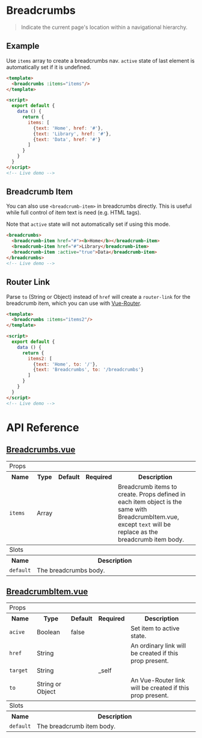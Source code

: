 # Breadcrumbs

> Indicate the current page's location within a navigational hierarchy.

## Example

Use `items` array to create a breadcrumbs nav. `active` state of last element is automatically set if it is undefined.

```html
<template>
  <breadcrumbs :items="items"/>
</template>

<script>
  export default {
    data () {
      return {
        items: [
          {text: 'Home', href: '#'},
          {text: 'Library', href: '#'},
          {text: 'Data', href: '#'}
        ]
      }
    }
  }
</script>
<!-- Live demo -->
```


## Breadcrumb Item

You can also use `<breadcrumb-item>` in breadcrumbs directly. This is useful while full control of item text is need (e.g. HTML tags).

Note that `active` state will not automatically set if using this mode.

```html
<breadcrumbs>
  <breadcrumb-item href="#"><b>Home</b></breadcrumb-item>
  <breadcrumb-item href="#">Library</breadcrumb-item>
  <breadcrumb-item :active="true">Data</breadcrumb-item>
</breadcrumbs>
<!-- Live demo -->
```

## Router Link

Parse `to` (String or Object) instead of `href` will create a `router-link` for the breadcrumb item, which you can use with [Vue-Router](https://router.vuejs.org/).

```html
<template>
  <breadcrumbs :items="items2"/>
</template>

<script>
  export default {
    data () {
      return {
        items2: [
          {text: 'Home', to: '/'},
          {text: 'Breadcrumbs', to: '/breadcrumbs'}
        ]
      }
    }
  }
</script>
<!-- Live demo -->
```

<!-- Live demo script
<script>
  export default {
    data () {
      return {
        items: [
          {text: 'Home', href: '#'},
          {text: 'Library', href: '#'},
          {text: 'Data', href: '#'}
        ],
        items2: [
          {text: 'Home', to: '/'},
          {text: 'Breadcrumbs', to: '/breadcrumbs'}
        ]
      }
    }
  }
</script>
-->

# API Reference

## [Breadcrumbs.vue](https://github.com/wxsms/uiv/tree/master/src/components/breadcrumbs/Breadcrumbs.vue)

<div class="table-responsive">
  <table class="table table-bordered">
    <tbody>
    <tr>
      <td colspan="5"><span class="label label-default">Props</span></td>
    </tr>
    <tr>
      <th>Name</th>
      <th>Type</th>
      <th>Default</th>
      <th width="50px">Required</th>
      <th>Description</th>
    </tr>
    <tr>
      <td nowrap="nowrap"><code>items</code></td>
      <td>Array</td>
      <td></td>
      <td></td>
      <td>Breadcrumb items to create. Props defined in each item object is the same with BreadcrumbItem.vue, except <code>text</code> will be replace as the breadcrumb item body.</td>
    </tr>
    </tbody>
    <tbody>
    <tr>
      <td colspan="5"><span class="label label-default">Slots</span></td>
    </tr>
    <tr>
      <th>Name</th>
      <th colspan="4">Description</th>
    </tr>
    <tr>
      <td nowrap="nowrap"><code>default</code></td>
      <td colspan="4">The breadcrumbs body.</td>
    </tr>
    </tbody>
  </table>
</div>

## [BreadcrumbItem.vue](https://github.com/wxsms/uiv/tree/master/src/components/breadcrumbs/BreadcrumbItem.vue)

<div class="table-responsive">
  <table class="table table-bordered">
    <tbody>
    <tr>
      <td colspan="5"><span class="label label-default">Props</span></td>
    </tr>
    <tr>
      <th>Name</th>
      <th>Type</th>
      <th>Default</th>
      <th width="50px">Required</th>
      <th>Description</th>
    </tr>
    <tr>
      <td nowrap="nowrap"><code>acive</code></td>
      <td>Boolean</td>
      <td>false</td>
      <td></td>
      <td>Set item to active state.</td>
    </tr>
    <tr>
      <td nowrap="nowrap"><code>href</code></td>
      <td>String</td>
      <td></td>
      <td></td>
      <td>An ordinary link will be created if this prop present.</td>
    </tr>
    <tr>
      <td nowrap="nowrap"><code>target</code></td>
      <td>String</td>
      <td></td>
      <td>_self</td>
      <td></td>
    </tr>
    <tr>
      <td nowrap="nowrap"><code>to</code></td>
      <td>String or Object</td>
      <td></td>
      <td></td>
      <td>An Vue-Router link will be created if this prop present.</td>
    </tr>
    </tbody>
    <tbody>
    <tr>
      <td colspan="5"><span class="label label-default">Slots</span></td>
    </tr>
    <tr>
      <th>Name</th>
      <th colspan="4">Description</th>
    </tr>
    <tr>
      <td nowrap="nowrap"><code>default</code></td>
      <td colspan="4">The breadcrumb item body.</td>
    </tr>
    </tbody>
  </table>
</div>
